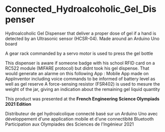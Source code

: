 # Connected_Hydroalcoholic_Gel_Dispenser

  Hydroalcoholic Gel Dispenser that deliver a proper dose of gel if a hand is detected by an Ultrasonic sensor (HCSR-04).
  Made around an Arduino Uno board

  A gear rack commanded by a servo motor is used to press the gel bottle

  This dispenser is aware if someone badge with his school RFID card on a RC522 module (MIFARE protocol) but didnt took his gel dispense. That would generate an alarme on this following App :
  Mobile App made on AppInventor including voice commands to be informed of battery level as well as gel reserve
  A force-sensing resistor (FSR402) is used to mesure the weight of the jar, giving an indication about the remaining gel liquid quantity

  This product was presented at the **French Engineering Science Olympiads 2021 Edition**


  Distributeur de gel hydroalcolique connecté basé sur un Arduino Uno avec développement d'une application mobile et d'une connectibité Bluetooth
  Participation aux Olympiades des Sciences de l'Ingénieur 2021
